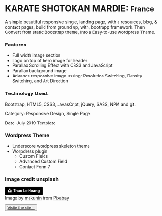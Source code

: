 <!--This a  business theme, is a basic Bootstrap one page websites site  with smooth scrolling. 
Technology: HTML5, CSS3, Bootstrap, JavaScript, jQuery, Sass and PHP. -->

<h1>KARATE SHOTOKAN MARDIE: <small>France</small></h1>

<p>A simple beautiful responsive single, landing page, with a resources, blog, & contact pages, build from ground up, with, bootrapp framework. Then Convert from  static Bootstrap theme, into a Easy-to-use wordpress Theme.</p>

<h3>Features</h3>
    <ul>
        <li>Full width image section</li>
        <li>Logo on top of hero image for header</li>
        <li>Parallax Scrolling Effect with CSS3 and JavaScript</li>
        <li>Parallax background image</li>
        <!-- For better Web Performance -->
        <li>Advance responsive image ussing: Resolution Switching, Density Switching, and Art Direction</li>
    </ul>

<h3>Technology Used:</h3>
    <p> Bootstrap, HTML5, CSS3, JavasCript, jQuery, SASS,  NPM and git. </p>
    <p>Category: Responsive Design, Single Page</p>
    <p>Date: July 2019 Template</p>

<h3>Wordpress Theme</h3>

<ul>
    <li><a href="https://underscores.me" target="_blank"></a>Underscore wordpress skeleton theme</li>
    <li>Worpdress plugin
        <ul>
            <li>Custom Fields</li>
            <li>Advanced Custom Field</li>
            <li>Contact Form 7</li>
        </ul>
    </li>
</ul>



<h3>Image credit unsplash</h3>


<a style="background-color:black;color:white;text-decoration:none;padding:4px 6px;font-family:-apple-system, BlinkMacSystemFont, &quot;San Francisco&quot;, &quot;Helvetica Neue&quot;, Helvetica, Ubuntu, Roboto, Noto, &quot;Segoe UI&quot;, Arial, sans-serif;font-size:12px;font-weight:bold;line-height:1.2;display:inline-block;border-radius:3px" href="https://unsplash.com/@h4x0r3?utm_medium=referral&amp;utm_campaign=photographer-credit&amp;utm_content=creditBadge" target="_blank" rel="noopener noreferrer" title="Download free do whatever you want high-resolution photos from Thao Le Hoang">
<span style="display:inline-block;padding:2px 3px">
<svg xmlns="http://www.w3.org/2000/svg" style="height:12px;width:auto;position:relative;vertical-align:middle;top:-2px;fill:white" viewBox="0 0 32 32"><title>unsplash-logo</title><path d="M10 9V0h12v9H10zm12 5h10v18H0V14h10v9h12v-9z"></path></svg></span><span style="display:inline-block;padding:2px 3px">Thao Le Hoang</span></a>


<div>Image by <a href="https://pixabay.com/users/makunin-37005/?utm_source=link-attribution&amp;utm_medium=referral&amp;utm_campaign=image&amp;utm_content=116542">makunin</a> from <a href="https://pixabay.com/?utm_source=link-attribution&amp;utm_medium=referral&amp;utm_campaign=image&amp;utm_content=116542">Pixabay</a></div>

<button><a href="http://karateshotokanmardie.com/" target="_blank">Visite the site –</a></button>

<!--
    The minimum resolution on most computer screens is 1024 x 768 pixels, so we recommend a hero image of around 1600 x 500 pixels so you can maintain a 16:9 ratio as a good rule of thumb

    

<div>Image by <a href="https://pixabay.com/users/makunin-37005/?utm_source=link-attribution&amp;utm_medium=referral&amp;utm_campaign=image&amp;utm_content=116542">makunin</a> from <a href="https://pixabay.com/?utm_source=link-attribution&amp;utm_medium=referral&amp;utm_campaign=image&amp;utm_content=116542">Pixabay</a></div>


-->
                            
                        


 
